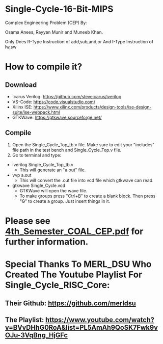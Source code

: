 # Single-Cycle-16-Bit-MIPS
Complex Engineering Problem (CEP) By:


Osama Anees, Rayyan Munir and Muneeb Khan.


Only Does R-Type Instruction of add,sub,and,or And I-Type Instruction of lw,sw
# How to compile it?
## Download 
+ Icarus Verilog: https://github.com/steveicarus/iverilog
+ VS-Code: https://code.visualstudio.com/
+ Xilinx ISE: https://www.xilinx.com/products/design-tools/ise-design-suite/ise-webpack.html
+ GTKWave: https://gtkwave.sourceforge.net/
## Compile
1. Open the Single_Cycle_Top_tb.v file. Make sure to edit your "includes" file path in the test bench and Single_Cycle_Top.v file.
2. Go to terminal and type: 
  + iverilog Single_Cycle_Top_tb.v
    + This will generate an "a.out" file.
  + vvp a.out
    + This will convert the .out file into vcd file which gtkwave can read.
  + gtkwave Single_Cycle.vcd
    + GTKWave will open the wave file.
    + To make groups press "Ctrl+B" to create a blank block. Then press "G" to create a group. Just insert things in it.
# Please see [4th_Semester_COAL_CEP.pdf](https://github.com/0sama-Mirza/Single-Cycle-16-Bit-MIPS/blob/main/4th_Semester_COAL_CEP.pdf) for further information.
# Special Thanks To MERL_DSU Who Created The Youtube Playlist For Single_Cycle_RISC_Core:
## Their Github: https://github.com/merldsu
## The Playlist: https://www.youtube.com/watch?v=BVvDHhG0RoA&list=PL5AmAh9QoSK7Fwk9vOJu-3VqBng_HjGFc
